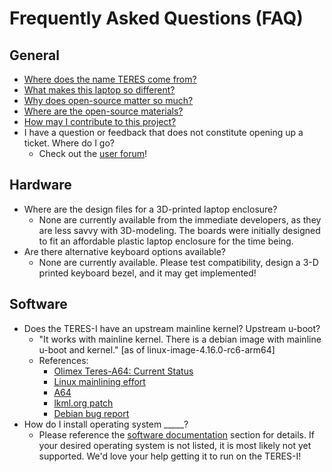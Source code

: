 # Frequently Asked Questions (FAQ)

## General

* [Where does the name TERES come from?](intro_name-origin.md)
* [What makes this laptop so different?](intro_what-is-unique.md)
* [Why does open-source matter so much?](intro_importance-of-open-source.md)
* [Where are the open-source materials?](intro_sources.md)
* [How may I contribute to this project?](../../CONTRIBUTING.md)
* I have a question or feedback that does not constitute opening up a ticket. Where do I go?
  * Check out the [user forum](https://www.olimex.com/forum/index.php?board=39.0)!

## Hardware

* Where are the design files for a 3D-printed laptop enclosure?
  * None are currently available from the immediate developers, as they are less savvy with 3D-modeling. The boards were initially designed to fit an affordable plastic laptop enclosure for the time being.
* Are there alternative keyboard options available?
  * None are currently available. Please test compatibility, design a 3-D printed keyboard bezel, and it may get implemented!

## Software

* Does the TERES-I have an upstream mainline kernel? Upstream u-boot?
  * "It works with mainline kernel. There is a debian image with mainline u-boot and kernel." [as of linux-image-4.16.0-rc6-arm64]
  * References:
    * [Olimex Teres-A64: Current Status](http://linux-sunxi.org/Olimex_Teres-A64#Current_status)
    * [Linux mainlining effort](https://linux-sunxi.org/Linux_mainlining_effort)
    * [A64](https://linux-sunxi.org/A64)
    * [lkml.org patch](https://lkml.org/lkml/2018/4/30/288)
    * [Debian bug report](https://bugs.debian.org/cgi-bin/bugreport.cgi?bug=892786)
* How do I install operating system _____?
  * Please reference the [software documentation](../../SOFTWARE/README.md) section for details. If your desired operating system is not listed, it is most likely not yet supported. We'd love your help getting it to run on the TERES-I!

